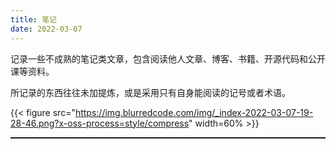 ```yaml
---
title: 笔记
date: 2022-03-07
---
```



记录一些不成熟的笔记类文章，包含阅读他人文章、博客、书籍、开源代码和公开课等资料。

所记录的东西往往未加提炼，或是采用只有自身能阅读的记号或者术语。


{{< figure src="https://img.blurredcode.com/img/_index-2022-03-07-19-28-46.png?x-oss-process=style/compress"  width=60% >}}
<hr style="border-top: dotted 1px;" />